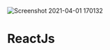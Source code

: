 ![Screenshot 2021-04-01 170132](https://user-images.githubusercontent.com/53952479/113358824-1f5cd400-930c-11eb-8237-ffc2006ddfd0.png)
# ReactJs
